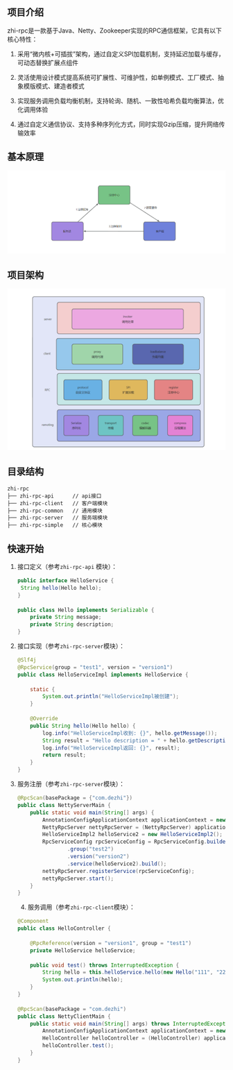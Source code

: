 ## 项目介绍

zhi-rpc是一款基于Java、Netty、Zookeeper实现的RPC通信框架，它具有以下核心特性：

1. 采用“微内核+可插拔”架构，通过自定义SPI加载机制，支持延迟加载与缓存，可动态替换扩展点组件

2. 灵活使用设计模式提高系统可扩展性、可维护性，如单例模式、工厂模式、抽象模版模式、建造者模式

3. 实现服务调用负载均衡机制，支持轮询、随机、一致性哈希负载均衡算法，优化调用体验

4. 通过自定义通信协议、支持多种序列化方式，同时实现Gzip压缩，提升网络传输效率

## 基本原理

![image-20240307225720560](assets/img1.png)

## 项目架构

![image-20240308000226475](assets/img2.png)

## 目录结构

```bash
zhi-rpc
├── zhi-rpc-api      // api接口
├── zhi-rpc-client   // 客户端模块
├── zhi-rpc-common   // 通用模块
├── zhi-rpc-server   // 服务端模块
├── zhi-rpc-simple	 // 核心模块
```

## 快速开始

1. 接口定义（参考`zhi-rpc-api` 模块）：

   ```Java
   public interface HelloService {
   	String hello(Hello hello);
   }
   
   public class Hello implements Serializable {
       private String message;
       private String description;
   }
   ```

2. 接口实现（参考`zhi-rpc-server`模块）：

   ```Java
   @Slf4j
   @RpcService(group = "test1", version = "version1")
   public class HelloServiceImpl implements HelloService {
   
       static {
           System.out.println("HelloServiceImpl被创建");
       }
   
       @Override
       public String hello(Hello hello) {
           log.info("HelloServiceImpl收到: {}", hello.getMessage());
           String result = "Hello description = " + hello.getDescription();
           log.info("HelloServiceImpl返回: {}", result);
           return result;
       }
   }
   ```

3. 服务注册（参考`zhi-rpc-server`模块）：

   ```Java
   @RpcScan(basePackage = {"com.dezhi"})
   public class NettyServerMain {
       public static void main(String[] args) {
           AnnotationConfigApplicationContext applicationContext = new AnnotationConfigApplicationContext(NettyServerMain.class);
           NettyRpcServer nettyRpcServer = (NettyRpcServer) applicationContext.getBean("nettyRpcServer");
           HelloServiceImpl2 helloService2 = new HelloServiceImpl2();
           RpcServiceConfig rpcServiceConfig = RpcServiceConfig.builder()
                   .group("test2")
                   .version("version2")
                   .service(helloService2).build();
           nettyRpcServer.registerService(rpcServiceConfig);
           nettyRpcServer.start();
       }
   }
   ```

   4. 服务调用（参考`zhi-rpc-client`模块）：

   ```Java
   @Component
   public class HelloController {
   
       @RpcReference(version = "version1", group = "test1")
       private HelloService helloService;
   
       public void test() throws InterruptedException {
           String hello = this.helloService.hello(new Hello("111", "222"));
           System.out.println(hello);
       }
   }
   
   @RpcScan(basePackage = "com.dezhi")
   public class NettyClientMain {
       public static void main(String[] args) throws InterruptedException {
           AnnotationConfigApplicationContext applicationContext = new AnnotationConfigApplicationContext(NettyClientMain.class);
           HelloController helloController = (HelloController) applicationContext.getBean("helloController");
           helloController.test();
       }
   }
   ```

   

   

